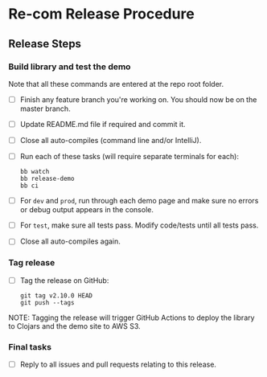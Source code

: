 # Re-com Release Procedure

## Release Steps

### Build library and test the demo

Note that all these commands are entered at the repo root folder.

- [ ] Finish any feature branch you're working on. You should now be on the master branch.
- [ ] Update README.md file if required and commit it.
- [ ] Close all auto-compiles (command line and/or IntelliJ).
- [ ] Run each of these tasks (will require separate terminals for each):

      bb watch
      bb release-demo
      bb ci

- [ ] For `dev` and `prod`, run through each demo page and make sure no errors or debug output appears in the console. 
- [ ] For `test`, make sure all tests pass. Modify code/tests until all tests pass. 
- [ ] Close all auto-compiles again.

### Tag release 

- [ ] Tag the release on GitHub:

      git tag v2.10.0 HEAD
      git push --tags

NOTE: Tagging the release will trigger GitHub Actions to deploy the library to Clojars and the demo site to AWS S3.

### Final tasks

- [ ] Reply to all issues and pull requests relating to this release.

